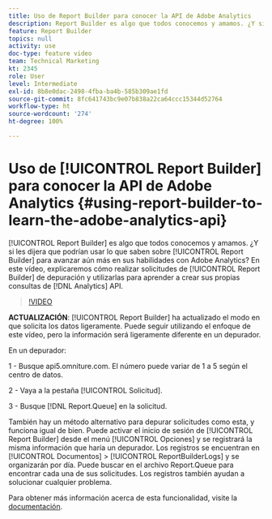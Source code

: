 ```yaml
---
title: Uso de Report Builder para conocer la API de Adobe Analytics
description: Report Builder es algo que todos conocemos y amamos. ¿Y si les dijera que podrían usar lo que saben sobre Report Builder para avanzar aún más en sus habilidades con Adobe Analytics? En este vídeo, explicaremos cómo realizar solicitudes de Report Builder de depuración y cómo utilizarlas para aprender a crear sus propias consultas de API de Analytics.
feature: Report Builder
topics: null
activity: use
doc-type: feature video
team: Technical Marketing
kt: 2345
role: User
level: Intermediate
exl-id: 8b8e0dac-2498-4fba-ba4b-585b309ae1fd
source-git-commit: 8fc641743bc9e07b838a22ca64ccc15344d52764
workflow-type: ht
source-wordcount: '274'
ht-degree: 100%

---
```


# Uso de [!UICONTROL Report Builder] para conocer la API de Adobe Analytics {#using-report-builder-to-learn-the-adobe-analytics-api}

[!UICONTROL Report Builder] es algo que todos conocemos y amamos. ¿Y si les dijera que podrían usar lo que saben sobre [!UICONTROL Report Builder] para avanzar aún más en sus habilidades con Adobe Analytics? En este vídeo, explicaremos cómo realizar solicitudes de [!UICONTROL Report Builder] de depuración y utilizarlas para aprender a crear sus propias consultas de [!DNL Analytics] API.

>[!VIDEO](https://video.tv.adobe.com/v/25442/?quality=12&learn=on)

**ACTUALIZACIÓN**: [!UICONTROL Report Builder] ha actualizado el modo en que solicita los datos ligeramente. Puede seguir utilizando el enfoque de este vídeo, pero la información será ligeramente diferente en un depurador.

En un depurador:

1 - Busque api5.omniture.com. El número puede variar de 1 a 5 según el centro de datos.

2 - Vaya a la pestaña [!UICONTROL Solicitud].

3 - Busque [!DNL Report.Queue] en la solicitud.

También hay un método alternativo para depurar solicitudes como esta, y funciona igual de bien. Puede activar el inicio de sesión de [!UICONTROL Report Builder] desde el menú [!UICONTROL Opciones] y se registrará la misma información que haría un depurador. Los registros se encuentran en [!UICONTROL Documentos] > [!UICONTROL ReportBuilderLogs] y se organizarán por día. Puede buscar en el archivo Report.Queue para encontrar cada una de sus solicitudes. Los registros también ayudan a solucionar cualquier problema.

Para obtener más información acerca de esta funcionalidad, visite la [documentación](https://www.adobe.io/).

